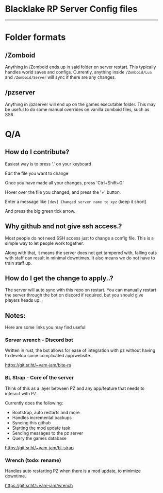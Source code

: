 # Blacklake RP Server Config files

---

# Folder formats

## /Zomboid
Anything in /Zomboid ends up in said folder on server restart. This typically handles world saves and configs. 
Currently, anything inside `/Zomboid/Lua` and `/Zomboid/Server` will sync if there are any changes.

## /pzserver
Anything in /pzserver will end up on the games executable folder. This may be useful to do some manual overrides on vanilla zomboid files, such as SSR.

# Q/A

## How do I contribute?
Easiest way is to press '.' on your keyboard

Edit the file you want to change

Once you have made all your changes, press 'Ctrl+Shift+G'

Hover over the file you changed, and press the '+' button.

Enter a message like `[dev] Changed server name to xyz` (keep it short)

And press the big green tick arrow.

## Why github and not give ssh access.?
Most people do not need SSH access just to change a config file. This is a simple way to let people work together.

Along with that, it means the server does not get tampered with, falling outs with staff can result in minimal downtimes. It also means we do not have to train staff up.

## How do I get the change to apply..?
The server will auto sync with this repo on restart. You can manually restart the server through the bot on discord if required, but you should give players heads up. 

## Notes:

Here are some links you may find useful
### Server wrench - Discord bot
Written in rust, the bot allows for ease of integration with pz without having to develop some complicated app/website.

https://git.sr.ht/~vam-jam/bite-rs

### BL Strap - Core of the server
Think of this as a layer between PZ and any app/feature that needs to interact with PZ.

Currently does the following:
 - Bootstrap, auto restarts and more
 - Handles incremental backups
 - Syncing this github
 - Starting the mod update task
 - Sending messages to the pz server
 - Query the games database

https://git.sr.ht/~vam-jam/bl-strap

### Wrench (todo: rename)
Handles auto restarting PZ when there is a mod update, to minimize downtime. 

https://git.sr.ht/~vam-jam/wrench
